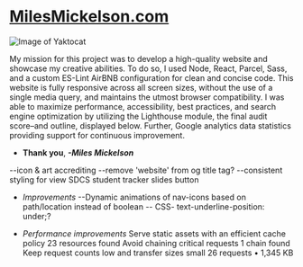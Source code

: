 # **[MilesMickelson.com](https://milesmickelson.com)**

![Image of Yaktocat](https://octodex.github.com/images/yaktocat.png)

My mission for this project was to develop a high-quality website and showcase my creative abilities. To do so, I used Node, React, Parcel, Sass, and a custom ES-Lint AirBNB configuration for clean and concise code. This website is fully responsive across all screen sizes, without the use of a single media query, and maintains the utmost browser compatibility. I was able to maximize performance, accessibility, best practices, and search engine optimization by utilizing the Lighthouse module, the final audit score–and outline, displayed below. Further, Google analytics data statistics providing support for continuous improvement.

* **Thank you**, ***-Miles Mickelson***

<!-- TODO's -->
--icon & art accrediting
--remove 'website' from og title tag?
--consistent styling for view SDCS student tracker slides button 

* *Improvements*
--Dynamic animations of nav-icons based on path/location instead of boolean
-- CSS- text-underline-position: under;?

* *Performance improvements*
Serve static assets with an efficient cache policy 23 resources found
Avoid chaining critical requests 1 chain found
Keep request counts low and transfer sizes small 26 requests • 1,345 KB
